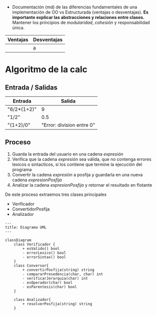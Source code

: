 
- Documentación (md) de las diferencias fundamentales de una implementación de OO vs Estructurada (ventajas o desventajas). **Es importante explicar las abstracciones y relaciones entre clases.** Mantener los principios de *modularidad*, _cohesión_ y responsabilidad única.


|Ventajas | Desventajas|
|----------|-----------|
||a|


# Algoritmo de la calc

## Entrada / Salidas

|Entrada | Salida |
|---|---|
|"6/2*(1+2)"|9|
|"1/2"|0.5|
|"(1+2)/0"| "Error: division entre 0"

## Proceso
1. Guarda la entrada del usuario en una cadena _expresión_
2. Verifica que la cadena _expresión_ sea válida, que no contenga errores lexicos o sintacticos, si los contiene que termine la ejecución del programa
3. Convertir la cadena _expresión_ a posfija y guardarla en una nueva cadena _expresionPosfija_
4. Analizar la cadena _expresionPosfija_ y retornar el resultado en flotante

De este proceso extraemos tres clases principales
- Verificador
- ConvertidorPosfija
- Analizador

``` mermaid
---
title: Diagrama UML
---

classDiagram
    class Verificador {
		+ esValido() bool
		- errorLexico() bool
		- errorSintax() bool
	}
	class Conversor{
		+ convertirPosfija(string) string
		- compararPresedencia(char, char) int
		- verificarJerarquia(char) int
		- esOperador(char) bool
		- esParentesis(char) bool
	}

	class Analizador{
		+ resolverPosfija(string) string
	}

    
```